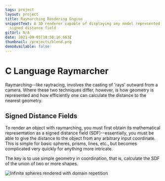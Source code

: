 ```yaml
---
tags: project
layout: project
title: Raymarching Rendering Engine
snippetText: A 3D renderer capable of displaying any model represented by a
  signed distance field
gitUrl: N/A
date: 2021-09-05T18:58:16.663Z
thumbnail: /projects/blend.png
demoAvailable: false
---
```

# C Language Raymarcher

Raymarching--like raytracing, involves the casting of 'rays' outward from a camera. Where these two techniques differ, however, is how geometry is represented and how efficiently one can calculate the distance to the nearest geometry.

## Signed Distance Fields

To render an object with raymarching, you must first obtain its mathematical representation as a signed distance field (SDF)--essentially, you must be able to give the distance to the object from any arbitrary input coordinate. This is simple for basic spheres, prisms, lines, etc., but becomes complicated very quickly for anything more intricate.

The key is to use simple geometry in coordination, that is, calculate the SDF of the union of two or more shapes.

![](/projects/3d-infinite.png "Infinite spheres rendered with domain repetition")
